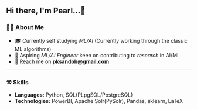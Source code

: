 ## Hi there, I'm **Pearl**...👋

### 🙎‍♀️ About Me
- 🎓 Currently self studying *ML/AI* (Currently working through the classic ML algorithms)
- 🎯 Aspiring *ML/AI Engineer* keen on contributing to *research* in AI/ML
- 📧 Reach me on **pksandoh@gmail.com**

---

### ⚒ Skills
- **Languages:** Python, SQL(PLpgSQL/PostgreSQL)
- **Technologies:** PowerBI, Apache Solr(PySolr), Pandas, sklearn, LaTeX

<!--
**PearlPearl-Pearl/PearlPearl-Pearl** is a ✨ _special_ ✨ repository because its `README.md` (this file) appears on your GitHub profile.

Here are some ideas to get you started:

- 🔭 I’m currently working on ...
- 🌱 I’m currently learning ...
- 👯 I’m looking to collaborate on ...
- 🤔 I’m looking for help with ...
- 💬 Ask me about ...
- 📫 How to reach me: ...
- 😄 Pronouns: ...
- ⚡ Fun fact: ...
-->
